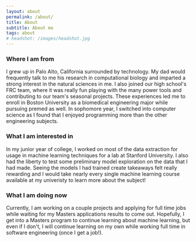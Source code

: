 ```yaml
---
layout: about
permalink: /about/
title: About
subtitle: About me
tags: about
# headshot: /images/headshot.jpg
---
```


### Where I am from

I grew up in Palo Alto, California surrounded by technology. My dad would frequently talk to me his research in computational biology and imparted a strong interest in the natural sciences in me. I also joined our high school's FRC team, where it was really fun playing with the many power tools and contributing to our team's seasonal projects. These experiences led me to enroll in Boston University as a biomedical engineering major while pursuing premed as well. In sophomore year, I switched into computer science as I found that I enjoyed programming more than the other engineering subjects.

### What I am interested in

In my junior year of college, I worked on most of the data extraction for usage in machine learning techniques for a lab at Stanford University. I also had the liberty to test some preliminary model exploration on the data that I had made. Seeing the models I had trained create takeaways felt really rewarding and I would take nearly every single machine learning course available at my univeristy to learn more about the subject!

### What I am doing now

Currently, I am working on a couple projects and applying for full time jobs while waiting for my Masters applications results to come out. Hopefully, I get into a Masters program to continue learning about machine learning, but even if I don't, I will continue learning on my own while working full time in software engineering (once I get a job!).
